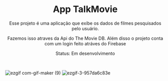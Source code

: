 <h1 align="center">App TalkMovie</h1>

<p align="center">Esse projeto é uma aplicação que exibe os dados de filmes pesquisados pelo usuário.</p>

<p align="center">Fazemos isso atraves da Api do The Movie DB. Além disso o projeto conta com um login feito atráves do Firebase</p>

<p align="center">Status: Em desenvolvimento</p>

<br>

<!-- GIF-->
![ezgif com-gif-maker (9)](https://user-images.githubusercontent.com/85464545/191320934-62870a61-b8df-40c3-9c96-27a2d2164e3c.gif)
![ezgif-3-957da6c83e](https://user-images.githubusercontent.com/95131167/192846303-eaee7e61-b6bd-449a-a8e0-74aa855a0b48.gif)



